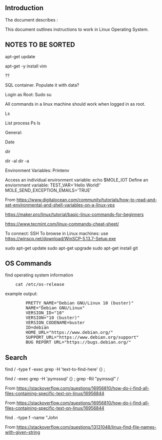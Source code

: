 ## Introduction
The document describes :

This document outlines instructions to work in Linux Operating System.

## NOTES TO BE SORTED

apt-get update
 
apt-get -y install vim
 
 
??
 
SQL container. Populate it with data?
 
Login as Root:
Sudo su
 
All commands in a linux machine should work when logged in as root.
 
Ls
 
 
List process
Ps ls

General:
 
Date
 
dir
 
dir -al
dir -a
 
Environment Variables:
Printenv
 
Access an individual environment variable:
echo $MOLE_IOT 
Define an enviornment variable:
TEST_VAR='Hello World!'
MOLE_SEND_EXCEPTION_EMAILS='TRUE'
 
From <https://www.digitalocean.com/community/tutorials/how-to-read-and-set-environmental-and-shell-variables-on-a-linux-vps> 
 
https://maker.pro/linux/tutorial/basic-linux-commands-for-beginners
 
https://www.tecmint.com/linux-commands-cheat-sheet/
 
To connect: SSH
To browse in Linux machines: use https://winscp.net/download/WinSCP-5.13.7-Setup.exe



sudo apt-get update
sudo apt-get upgrade
sudo apt-get install git

## OS Commands

find operating system information
<pre>
    cat /etc/os-release
</pre>
example output:
<pre>
        PRETTY_NAME="Debian GNU/Linux 10 (buster)"
        NAME="Debian GNU/Linux"
        VERSION_ID="10"
        VERSION="10 (buster)"
        VERSION_CODENAME=buster
        ID=debian
        HOME_URL="https://www.debian.org/"
        SUPPORT_URL="https://www.debian.org/support"
        BUG_REPORT_URL="https://bugs.debian.org/"
</pre>

## Search

find / -type f -exec grep -H 'text-to-find-here' {} \;
 
find / -exec grep -H 'pymsssql' {} \;
grep -Ril "pymssql" /
 
From <https://stackoverflow.com/questions/16956810/how-do-i-find-all-files-containing-specific-text-on-linux/16956844> 
 
 
From <https://stackoverflow.com/questions/16956810/how-do-i-find-all-files-containing-specific-text-on-linux/16956844> 
 
 
find . -type f -name "*John*
 
From <https://stackoverflow.com/questions/13131048/linux-find-file-names-with-given-string> 
